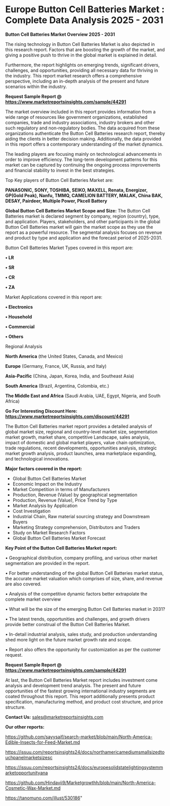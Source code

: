# Europe Button Cell Batteries Market : Complete Data Analysis 2025 - 2031

<Strong> Button Cell Batteries Market Overview 2025 - 2031</strong>

The rising technology in Button Cell Batteries Market is also depicted in this research report. Factors that are boosting the growth of the market, and giving a positive push to thrive in the global market is explained in detail.

Furthermore, the report highlights on emerging trends, significant drivers, challenges, and opportunities, providing all necessary data for thriving in the industry. This report market research offers a comprehensive perspective, including an in-depth analysis of the present and future scenarios within the industry.

<strong>Request Sample Report @ <a href=https://www.marketreportsinsights.com/sample/44291>https://www.marketreportsinsights.com/sample/44291</a></strong>

The market overview included in this report provides information from a wide range of resources like government organizations, established companies, trade and industry associations, industry brokers and other such regulatory and non-regulatory bodies. The data acquired from these organizations authenticate the Button Cell Batteries research report, thereby aiding the clients in better decision making. Additionally, the data provided in this report offers a contemporary understanding of the market dynamics.

The leading players are focusing mainly on technological advancements in order to improve efficiency. The long-term development patterns for this market can be captured by continuing the ongoing process improvements and financial stability to invest in the best strategies.

Top Key players of Button Cell Batteries Market are:

<strong>PANASONIC, SONY, TOSHIBA, SEIKO, MAXELL, Renata, Energizer, GP(Gold Peak), Nanfu, TMMQ, CAMELION BATTERY, MALAK, China BAK, DESAY, Pairdeer, Multiple Power, Pkcell Battery</strong>

<strong><b>Global Button Cell Batteries Market Scope and Size:</b></strong>
The Button Cell Batteries market is declared segment by company, region (country), type, and application. Players, stakeholders, and other participants in the global Button Cell Batteries market will gain the market scope as they use the report as a powerful resource. The segmental analysis focuses on revenue and product by type and application and the forecast period of 2025-2031.

Button Cell Batteries Market Types covered in this report are:

<strong>•  LR

•  SR

•  CR

•  ZA</strong>

Market Applications covered in this report are:

<strong>•  Electronics

•  Household

•  Commercial

•  Others</strong> 

Regional Analysis

<strong>North America</strong> (the United States, Canada, and Mexico)

<strong>Europe</strong> (Germany, France, UK, Russia, and Italy)

<strong>Asia-Pacific</strong> (China, Japan, Korea, India, and Southeast Asia)

<strong>South America</strong> (Brazil, Argentina, Colombia, etc.)

<strong>The Middle East and Africa</strong> (Saudi Arabia, UAE, Egypt, Nigeria, and South Africa)

<strong>Go For Interesting Discount Here: <a href=https://www.marketreportsinsights.com/discount/44291>https://www.marketreportsinsights.com/discount/44291</a></strong>

The Button Cell Batteries market report provides a detailed analysis of global market size, regional and country-level market size, segmentation market growth, market share, competitive Landscape, sales analysis, impact of domestic and global market players, value chain optimization, trade regulations, recent developments, opportunities analysis, strategic market growth analysis, product launches, area marketplace expanding, and technological innovations.

<strong><b>Major factors covered in the report:</b></strong>
<ul>
  <li>Global Button Cell Batteries Market </li>
  <li>Economic Impact on the Industry</li>
  <li>Market Competition in terms of Manufacturers</li>
  <li>Production, Revenue (Value) by geographical segmentation</li>
  <li>Production, Revenue (Value), Price Trend by Type</li>
  <li>Market Analysis by Application</li>
  <li>Cost Investigation</li>
  <li>Industrial Chain, Raw material sourcing strategy and Downstream Buyers</li>
  <li>Marketing Strategy comprehension, Distributors and Traders</li>
  <li>Study on Market Research Factors</li>
  <li>Global Button Cell Batteries Market Forecast</li>
</ul>

<strong><b>Key Point of the Button Cell Batteries Market report:</b></strong>

• Geographical distribution, company profiling, and various other market segmentation are provided in the report.

• For better understanding of the global Button Cell Batteries market status, the accurate market valuation which comprises of size, share, and revenue are also covered.

• Analysis of the competitive dynamic factors better extrapolate the complete market overview

• What will be the size of the emerging Button Cell Batteries market in 2031?

• The latest trends, opportunities and challenges, and growth drivers provide better construal of the Button Cell Batteries Market.

• In-detail industrial analysis, sales study, and production understanding shed more light on the future market growth rate and scope.

• Report also offers the opportunity for customization as per the customer request.

<strong>Request Sample Report @ <a href=https://www.marketreportsinsights.com/sample/44291>https://www.marketreportsinsights.com/sample/44291</a></strong>

At last, the Button Cell Batteries Market report includes investment come analysis and development trend analysis. The present and future opportunities of the fastest growing international industry segments are coated throughout this report. This report additionally presents product specification, manufacturing method, and product cost structure, and price structure.

<strong>Contact Us:</strong>
sales@marketreportsinsights.com

<strong>Our other reports:</strong>

<a href=https://github.com/sayysaif/search-market/blob/main/North-America-Edible-Insects-for-Feed-Market.md>https://github.com/sayysaif/search-market/blob/main/North-America-Edible-Insects-for-Feed-Market.md</a>

<a href=https://issuu.com/reportsinsights24/docs/northamericamediumsmallsizedtouchpanelmarketsizesc>https://issuu.com/reportsinsights24/docs/northamericamediumsmallsizedtouchpanelmarketsizesc</a>

<a href=https://issuu.com/reportsinsights24/docs/europesolidstatelightingsystemmarketopportunityana>https://issuu.com/reportsinsights24/docs/europesolidstatelightingsystemmarketopportunityana</a>

<a href=https://github.com/Hindavii9/Marketgrowthh/blob/main/North-America-Cosmetic-Wax-Market.md>https://github.com/Hindavii9/Marketgrowthh/blob/main/North-America-Cosmetic-Wax-Market.md</a>

<a href=https://tanomuno.com/illust/530186>https://tanomuno.com/illust/530186</a>"
